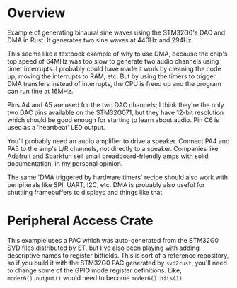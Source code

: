 # Overview

Example of generating binaural sine waves using the STM32G0's DAC and DMA in Rust. It generates two sine waves at 440Hz and 294Hz.

This seems like a textbook example of why to use DMA, because the chip's top speed of 64MHz was too slow to generate two audio channels using timer interrupts. I probably could have made it work by cleaning the code up, moving the interrupts to RAM, etc. But by using the timers to trigger DMA transfers instead of interrupts, the CPU is freed up and the program can run fine at 16MHz.

Pins A4 and A5 are used for the two DAC channels; I think they're the only two DAC pins available on the STM32G071, but they have 12-bit resolution which should be good enough for starting to learn about audio. Pin C6 is used as a 'heartbeat' LED output.

You'll probably need an audio amplifier to drive a speaker. Connect PA4 and PA5 to the amp's L/R channels, not directly to a speaker. Companies like Adafruit and Sparkfun sell small breadboard-friendly amps with solid documentation, in my personal opinion.

The same 'DMA triggered by hardware timers' recipe should also work with peripherals like SPI, UART, I2C, etc. DMA is probably also useful for shuttling framebuffers to displays and things like that.

# Peripheral Access Crate

This example uses a PAC which was auto-generated from the STM32G0 SVD files distributed by ST, but I've also been playing with adding descriptive names to register bitfields. This is sort of a reference repository, so if you build it with the STM32G0 PAC generated by `svd2rust`, you'll need to change some of the GPIO mode register definitions. Like, `moder6().output()` would need to become `moder6().bits(1)`.
